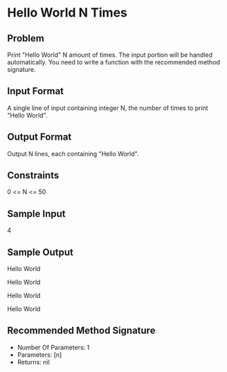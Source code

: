 # Hello World N Times

## Problem
Print "Hello World" N amount of times. The input portion will be handled automatically. You need to write a function with the recommended method signature.

## Input Format
A single line of input containing integer N, the number of times to print "Hello World".

## Output Format
Output N lines, each containing "Hello World".

## Constraints
0 <= N <= 50

## Sample Input
4

## Sample Output
Hello World

Hello World

Hello World

Hello World

## Recommended Method Signature
- Number Of Parameters: 1
- Parameters: [n]
- Returns: nil
